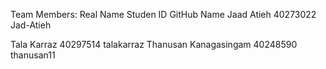 Team Members:
  Real Name          Studen ID          GitHub Name
  Jaad Atieh         40273022           Jad-Atieh
  
Tala Karraz           40297514            talakarraz
Thanusan Kanagasingam 40248590 thanusan11
